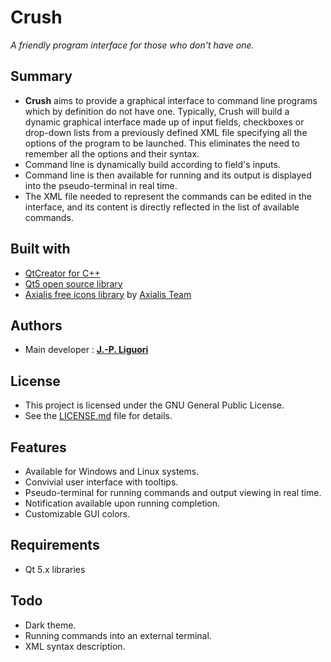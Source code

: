 # Crush 
*A friendly program interface for those who don't have one.*

## Summary
- **Crush** aims to provide a graphical interface to command line programs which by definition do not have one. Typically, Crush will build a dynamic graphical interface made up of input fields, checkboxes or drop-down lists from a previously defined XML file specifying all the options of the program to be launched. This eliminates the need to remember all the options and their syntax.
- Command line is dynamically build according to field's inputs.
- Command line is then available for running and its output is displayed into the pseudo-terminal in real time.
- The XML file needed to represent the commands can be edited in the interface, and its content is directly reflected in the list of available commands.

## Built with
- [QtCreator for C++](https://www.qt.io/product/development-tools)
- [Qt5 open source library](https://www.qt.io/download-open-source)
- [Axialis free icons library](http://www.axialis.com/free/icons) by [Axialis Team](http://www.axialis.com)

## Authors
- Main developer : [**J.-P. Liguori**](https://github.com/jplozf/Crush)

## License
- This project is licensed under the GNU General Public License.
- See the [LICENSE.md](LICENSE.md) file for details.

## Features
- Available for Windows and Linux systems.
- Convivial user interface with tooltips.
- Pseudo-terminal for running commands and output viewing in real time.
- Notification available upon running completion.
- Customizable GUI colors.

## Requirements
- Qt 5.x libraries

## Todo
- Dark theme.
- Running commands into an external terminal.
- XML syntax description.

